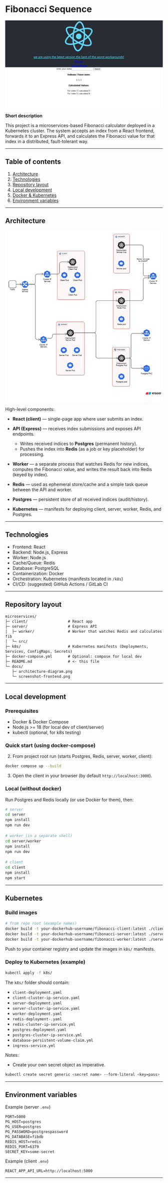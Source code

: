 # Fibonacci Sequence

![Fibonacci Sequence](docs/screenshot-frontend.png)

**Short description**

This project is a microservices-based Fibonacci calculator deployed in a Kubernetes cluster. The system accepts an index from a React frontend, forwards it to an Express API, and calculates the Fibonacci value for that index in a distributed, fault-tolerant way.

---

## Table of contents

1. [Architecture](#architecture)
2. [Technologies](#technologies)
3. [Repository layout](#repository-layout)
4. [Local development](#local-development)
5. [Docker & Kubernetes](#docker--kubernetes)
6. [Environment variables](#environment-variables)

---

## Architecture

![Architecture Diagram](docs/architecture-diagram.png)

High-level components:

* **React (client)** — single-page app where user submits an index.
* **API (Express)** — receives index submissions and exposes API endpoints.

  * Writes received indices to **Postgres** (permanent history).
  * Pushes the index into **Redis** (as a job or key placeholder) for processing.
* **Worker** — a separate process that watches Redis for new indices, computes the Fibonacci value, and writes the result back into Redis (keyed by index).
* **Redis** — used as ephemeral store/cache and a simple task queue between the API and worker.
* **Postgres** — persistent store of all received indices (audit/history).
* **Kubernetes** — manifests for deploying client, server, worker, Redis, and Postgres.

---

## Technologies

* Frontend: React
* Backend: Node.js, Express
* Worker: Node.js
* Cache/Queue: Redis
* Database: PostgreSQL
* Containerization: Docker
* Orchestration: Kubernetes (manifests located in `/k8s`)
* CI/CD: (suggested) GitHub Actions / GitLab CI

---

## Repository layout

```text
microservices/
├─ client/                  # React app
├─ server/                  # Express API
│  ├─ worker/               # Worker that watches Redis and calculates fib
│  └─ src/
├─ k8s/                     # Kubernetes manifests (Deployments, Services, ConfigMaps, Secrets)
├─ docker-compose.yml       # Optional: compose for local dev
├─ README.md                # <- this file
└─ docs/
   ├─ architecture-diagram.png
   └─ screenshot-frontend.png
```

---

## Local development

### Prerequisites

* Docker & Docker Compose
* Node.js >= 18 (for local dev of client/server)
* kubectl (optional, for k8s testing)

### Quick start (using docker-compose)

2. From project root run (starts Postgres, Redis, server, worker, client):

```bash
docker compose up --build
```

3. Open the client in your browser (by default `http://localhost:3000`).

### Local (without docker)

Run Postgres and Redis locally (or use Docker for them), then:

```bash
# server
cd server
npm install
npm run dev

# worker (in a separate shell)
cd server/worker
npm install
npm run dev

# client
cd client
npm install
npm start
```

---

## Kubernetes

### Build images

```bash
# from repo root (example names)
docker build -t your-dockerhub-username/fibonacci-client:latest ./client
docker build -t your-dockerhub-username/fibonacci-server:latest ./server
docker build -t your-dockerhub-username/fibonacci-worker:latest ./server/worker
```

Push to your container registry and update the images in `k8s/` manifests.

### Deploy to Kubernetes (example)

```bash
kubectl apply -f k8s/
```

The `k8s/` folder should contain:

* `client-deployment.yaml`
* `client-cluster-ip-service.yaml`
* `server-deployment.yaml`
* `server-cluster-ip-service.yaml`
* `worker-deployment.yaml`
* `redis-deployment-.yaml`
* `redis-cluster-ip-service.yml`
* `postgres-deployment.yaml`
* `postgres-cluster-ip-service.yml`
* `database-persistent-volume-claim.yml`
* `ingress-service.yml`
 

Notes:

* Create your own secret object as imperative.
  
```bash
kubectl create secret generic <secret name> --form-literal <key=pass>
```


---

## Environment variables

Example (server `.env`)

```env
PORT=5000
PG_HOST=postgres
PG_USER=postgres
PG_PASSWORD=postgrespassword
PG_DATABASE=fibdb
REDIS_HOST=redis
REDIS_PORT=6379
SECRET_KEY=some-secret
```

Example (client `.env`)

```env
REACT_APP_API_URL=http://localhost:5000
```

---
